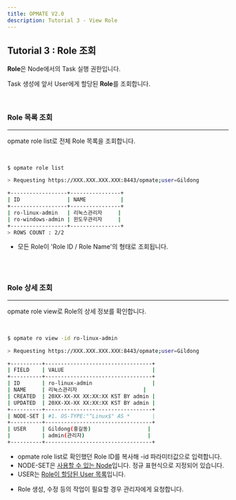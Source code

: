 ```yaml
---
title: OPMATE V2.0
description: Tutorial 3 - View Role
---
```


## Tutorial 3 : Role 조회

**Role**은 Node에서의 Task 실행 권한입니다.

Task 생성에 앞서 User에게 할당된 **Role**를 조회합니다.

<br>

### Role 목록 조회
- - -

<div><inline>opmate role list</inline>로 전체 Role 목록을 조회합니다.</div>

<br>

```bash

$ opmate role list

> Requesting https://XXX.XXX.XXX.XXX:8443/opmate;user=Gildong

+------------------+----------------+
| ID               | NAME           |
+------------------+----------------+
| ro-linux-admin   | 리눅스관리자     |
| ro-windows-admin | 윈도우관리자     |
+------------------+----------------+
> ROWS COUNT : 2/2

```

- 모든 Role이 'Role ID / Role Name'의 형태로 조회됩니다.

<br><br>

### Role 상세 조회
- - -

<div><inline>opmate role view</inline>로 Role의 상세 정보를 확인합니다.</div>

<br>

```bash

$ opmate ro view -id ro-linux-admin

> Requesting https://XXX.XXX.XXX.XXX:8443/opmate;user=Gildong

+----------+----------------------------------+
| FIELD    | VALUE                            |
+----------+----------------------------------+
| ID       | ro-linux-admin                   |
| NAME     | 리눅스관리자                     |
| CREATED  | 20XX-XX-XX XX:XX:XX KST BY admin |
| UPDATED  | 20XX-XX-XX XX:XX:XX KST BY admin |
+----------+----------------------------------+
| NODE-SET | #1. OS-TYPE:"^Linux$" AS *       |
+----------+----------------------------------+
| USER     | Gildong(홍길동)                  |
|          | admin(관리자)                    |
+----------+----------------------------------+

```

- <div><inline>opmate role list</inline>로 확인했던 <inline>Role ID</inline>를 복사해 <inline>-id</inline> 파라미터값으로 입력합니다.<div>

- <div><inline>NODE-SET</inline>은 <u>사용할 수 있는 Node</u>입니다. 정규 표현식으로 지정되어 있습니다.</div>

- <div><inline>USER</inline>는 <u>Role이 할당된 User 목록</u>입니다.</div>

- Role 생성, 수정 등의 작업이 필요할 경우 관리자에게 요청합니다.
